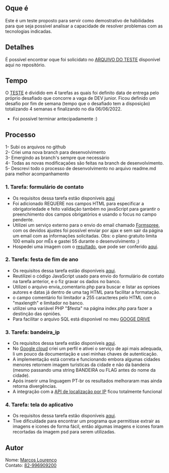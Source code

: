 ## Oque é 
Este é um teste proposto para servir como demostrativo de habilidades para que seja possível analisar a capacidade de resolver problemas com as tecnologias indicadas.

## Detalhes
É possível encontrar oque foi solicidato no [ARQUIVO DO TESTE](https://github.com/skymarkos7/teste_junor_php/blob/master/LEIA-ME.pdf) disponível aqui no repositório.


## Tempo
O [TESTE](https://github.com/skymarkos7/teste_junor_php/blob/master/LEIA-ME.pdf) é dividido em 4 tarefas as quais foi definito data de entrega pelo próprio desafiado que concorre a vaga de DEV junior. Ficou definido um desafio por fim de semana (tempo que o desafiado tem a disposição) totalizando 4 semanas e finalizando no dia 06/06/2022.  
- Foi possível terminar antecipadamente :)


## Processo
1- Subi os arquivos no github  
2- Criei uma nova branch para desenvolvimento  
3- Emergindo as branch's sempre que necessário  
4- Todas as novas modificaçaões são feitas na branch de desenvolvimento.
5- Descrevi todo o processo de desenvolvimento no arquivo readme.md para melhor acompanhamento

### 1. Tarefa: formulário de contato  
- Os requisitos  dessa tarefa estão disponíveis [aqui](https://github.com/skymarkos7/teste_junor_php/blob/master/LEIA-ME.pdf)
- Foi adicionado REQUERE nos campos HTML para especificar a obrigatoriedade e feito validação também no javaScript para garantir o preenchimento dos campos obrigatórios e usando o focus no campo pendente.
- Utilizei um serviço externo para o envio do email chamado [
Formspree](https://formspree.io/), com os devidos ajustes foi possível enviar por ajax e sem sair da página um email com as informações solicitadas. Obs: o plano gratuito limita 100 emails por mÊs e gastei 55 durante o desenvolvimento ;)
- Hospedei uma imagem com o [resultado](https://estoque.lourencoautopecas.com.br/Capturar.PNG), que pode ser conferido [aqui](https://estoque.lourencoautopecas.com.br/Capturar.PNG).

### 2. Tarefa: festa de fim de ano  
- Os requisitos  dessa tarefa estão disponíveis [aqui](https://github.com/skymarkos7/teste_junor_php/blob/master/LEIA-ME.pdf).
- Reutilizei o código JavaScript usado para envio do formulário de contato na tarefa anterior, e o fiz gravar os dados no banco.
- Utilizei o arquivo envia_comentario.php para buscar e listar as opnioes autores e datas já dentro de uma tag HTML para facilitar a formatação.
- o campo comentário foi limitador a 255 caracteres pelo HTML com o "maxlength" e limitador no banco.
- utilizei uma variável PHP "$festa" na página index.php para fazer a destinção das opniões.
- Para facilitar o arquivo SQL está disponível no meu [GOOGE DRIVE](https://drive.google.com/file/d/1UzH60zAq9agShJIl-CfHNvTlcjjhukOT/view?usp=sharing)

### 3. Tarefa: bandeira_ip
- Os requisitos  dessa tarefa estão disponíveis [aqui](https://github.com/skymarkos7/teste_junor_php/blob/master/LEIA-ME.pdf).
- No [Google cloud](https://cloud.google.com/) criei um perfil e ativei o serviço de api mais adequada, li um pouco da documentação e usei minhas chaves de autenticação.
- A implementação está correta e funcionando embora algumas cidades menores retornem imagem turisticas da cidade e não da bandeira (mesmo passando uma string BANDEIRA ou FLAG antes do nome da cidade). 
- Após inserir uma linguagem PT-br os resultados melhoraram mas ainda retorna divergências.
- A integração com a [API de localização por IP](http://ip-api.com) ficou totalmente funcional

### 4. Tarefa: tela do aplicativo
- Os requisitos  dessa tarefa estão disponíveis [aqui](https://github.com/skymarkos7/teste_junor_php/blob/master/LEIA-ME.pdf).
- Tive dificuldade para encontrar um programa que permitisse extrair as imagens e icones de forma fácil, então algumas imagens e icones foram recortadas da imagem psd para serem utilizadas.


## Autor
Nome: [Marcos Lourenço](https://www.linkedin.com/in/skymarkos7/)    
Contato: [82-996909200](https://api.whatsapp.com/send?phone=5582996909200&text=oi%20Marcos%20te%20achei%20pelo%20git%20hub%20no%20projeto%20PHP%20junior)




